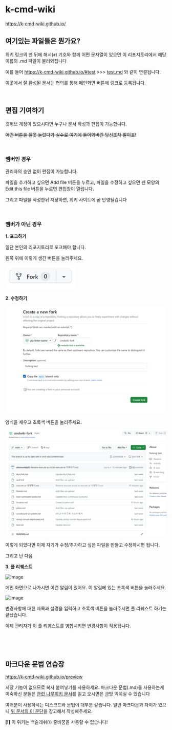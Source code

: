 # k-cmd-wiki

https://k-cmd-wiki.github.io/


## 여기있는 파일들은 뭔가요?

위키 링크의 맨 뒤에 해시(`#`) 기호와 함께 어떤 문자열이 있으면 이 리포지토리에서 해당 이름의 .md 파일이 불러와집니다

예를 들어 https://k-cmd-wiki.github.io/#test >>> [test.md](https://github.com/k-cmd-wiki/content/blob/main/test.md) 와 같이 연결됩니다.

이곳에서 잘 완성된 문서는 협의를 통해 메인화면 버튼에 링크로 등록됩니다.

<br>

## 편집 기여하기

깃허브 계정이 있으시다면 누구나 문서 작성과 편집이 가능합니다.

~~어떤 버튼을 잘못 눌렀다가 실수로 여기에 들어와버린 당신조차 말이죠!~~

<br>

### 멤버인 경우

관리자의 승인 없이 편집이 가능합니다.

파일을 추가하고 싶으면 Add file 버튼을 누르고, 파일을 수정하고 싶으면 펜 모양의 Edit this file 버튼을 누르면 편집창이 열립니다.

그리고 파일을 작성한뒤 저장하면, 위키 사이트에 곧 반영될겁니다

<br>

### 멤버가 아닌 경우

**1. 포크하기**

일단 본인의 리포지토리로 포크해야 합니다.

왼쪽 위에 이렇게 생긴 버튼을 눌러주세요.

<img src="https://raw.githubusercontent.com/plz-Enter-name/cmdwiki-fork/main-1/images/readme/fork_button.png">

**2. 수정하기**

<img src="https://raw.githubusercontent.com/plz-Enter-name/cmdwiki-fork/main-1/images/readme/creating_fork.png">

양식을 채우고 초록색 버튼을 눌러주세요.

<img src="https://raw.githubusercontent.com/plz-Enter-name/cmdwiki-fork/main-1/images/readme/forked.png">

이렇게 되었다면 이제 자기가 수정/추가하고 싶은 파일을 만들고 수정하시면 됩니다.

그리고 난 다음

**3. 풀 리퀘스트**

![image](https://github.com/plz-Enter-name/cmdwiki-fork/assets/104212145/79249e0c-d4cb-4c65-abea-2a2b6b13a1f8)

메인 화면으로 나가시면 이런 알림이 있어요. 이 알림에 있는 초록색 버튼을 눌러주세요.

![image](https://github.com/plz-Enter-name/cmdwiki-fork/assets/104212145/3abe0a62-2c7a-44d8-8433-5849a286eaef)

변경사항에 대한 제목과 설명을 입력하고 초록색 버튼을 눌러주시면 풀 리퀘스트 하기는 끝났습니다.

이제 관리자가 이 풀 리퀘스트를 병합시키면 변경사항이 적용됩니다.

<br>
<br>
<br>

## 마크다운 문법 연습장

https://k-cmd-wiki.github.io/preview

저장 기능이 없으므로 복사 붙여넣기를 사용하세요.
마크다운 문법(.md)을 사용하는게 미숙하신 분들은 [관련 나무위키 문서](https://namu.wiki/w/%EB%A7%88%ED%81%AC%EB%8B%A4%EC%9A%B4)를 읽고 오시면은 금방 익히실 수 있습니다

여러분이 사용하시는 디스코드와 문법이 대부분 같습니다. 일반 마크다운과 차이가 있으니 [위 문서의 이 문단](https://namu.wiki/w/%EB%A7%88%ED%81%AC%EB%8B%A4%EC%9A%B4#s-4.1)을 참고해서 작성해주세요.

**[!]** 이 위키는 백슬래쉬(\\) 줄바꿈을 사용할 수 없습니다!
<br>
<br>
<br>
